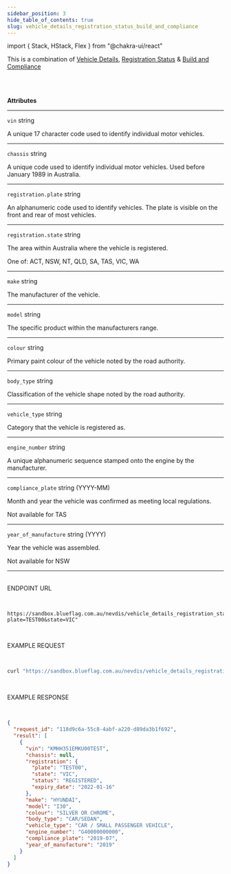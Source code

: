 ```yaml
---
sidebar_position: 3
hide_table_of_contents: true
slug: vehicle_details_registration_status_build_and_compliance
---
```


import { Stack, HStack, Flex } from "@chakra-ui/react"

<HStack>

<Box className="boxContainer">
<Box className="attributes" h="100%" px="40px" py="10px">

This is a combination of [Vehicle Details](/docs/api/products/nevdis/vehicle_details), [Registration Status](/docs/api/products/nevdis/registration_status) & [Build and Compliance](/docs/api/products/NEVDIS/build_and_compliance)

<br/><br/>

**Attributes**
___

`vin` <span className="smaller-text">string</span>
<p>
A unique 17 character code used to identify individual motor vehicles.
</p>

___

`chassis` <span className="smaller-text">string</span>
<p>
A unique code used to identify individual motor vehicles. Used before January 1989 in Australia.
</p>

___

`registration.plate` <span className="smaller-text">string</span>
<p>
An alphanumeric code used to identify vehicles. The plate is visible on the front and rear of most vehicles.
</p>

___

`registration.state` <span className="smaller-text">string</span>

The area within Australia where the vehicle is registered.
<p className="smaller-text">One of: ACT, NSW, NT, QLD, SA, TAS, VIC, WA</p>

___

`make` <span className="smaller-text">string</span>
<p>
The manufacturer of the vehicle.
</p>

___

`model` <span className="smaller-text">string</span>
<p>
The specific product within the manufacturers range.
</p>

___

`colour` <span className="smaller-text">string</span>
<p>
Primary paint colour of the vehicle noted by the road authority.
</p>

___

`body_type` <span className="smaller-text">string</span>
<p>
Classification of the vehicle shape noted by the road authority.
</p>

___

`vehicle_type` <span className="smaller-text">string</span>
<p>
Category that the vehicle is registered as.
</p>

___

`engine_number` <span className="smaller-text">string</span>
<p>
A unique alphanumeric sequence stamped onto the engine by the manufacturer.
</p>

___

`compliance_plate` <span className="smaller-text">string (YYYY-MM)</span>

Month and year the vehicle was confirmed as meeting local regulations.

<p className="smaller-text">Not available for TAS</p>

___

`year_of_manufacture` <span className="smaller-text">string (YYYY)</span>

Year the vehicle was assembled.

<p className="smaller-text"> Not available for NSW </p>

___


</Box>

<Box className="box2" h="100%" px="40px" py="10px">

<br />

<div className="method-example-response">
    <div className="method-example-request-topbar">
        <div className="method-example-request-title">ENDPOINT URL</div>
    </div>
    <pre className="IntroSection-pre">

```
https://sandbox.blueflag.com.au/nevdis/vehicle_details_registration_status_build_and_compliance?plate=TEST00&state=VIC"
```

</pre>
</div>

<div className="method-example-response">
    <div className="method-example-request-topbar">
        <div className="method-example-request-title">EXAMPLE REQUEST</div>
    </div>
    <pre className="IntroSection-pre">

```bash
curl "https://sandbox.blueflag.com.au/nevdis/vehicle_details_registration_status_build_and_compliance?plate=TEST00&state=VIC" -H "Authorization: secret_SANDBOX_f1nlZOh0Xr1JvMgJy0d0l9i5JybnBEAYfl7isuU0_o-1GkBsaN8f"
```

</pre>
</div>

<div className="method-example-response">
    <div className="method-example-request-topbar">
        <div className="method-example-request-title">EXAMPLE RESPONSE</div>
    </div>
    <pre className="IntroSection-pre">

```json
{
  "request_id": "118d9c6a-55c8-4abf-a220-d89da3b1f692",
  "result": [
    {
      "vin": "KMHH351EMKU00TEST",
      "chassis": null,
      "registration": {
        "plate": "TEST00",
        "state": "VIC",
        "status": "REGISTERED",
        "expiry_date": "2022-01-16"
      },
      "make": "HYUNDAI",
      "model": "I30",
      "colour": "SILVER OR CHROME",
      "body_type": "CAR/SEDAN",
      "vehicle_type": "CAR / SMALL PASSENGER VEHICLE",
      "engine_number": "G40000000000",
      "compliance_plate": "2019-07",
      "year_of_manufacture": "2019"
    }
  ]
}
```

</pre>
</div>

</Box>
</Box>

</HStack>